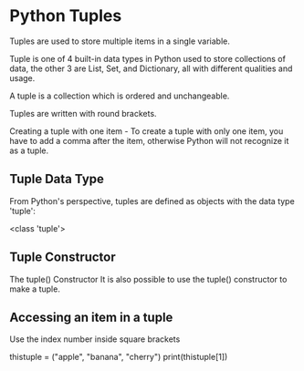 # Python Tuples

Tuples are used to store multiple items in a single variable.

Tuple is one of 4 built-in data types in Python used to store collections of data, the other 3 are List, Set, and Dictionary, all with different qualities and usage.

A tuple is a collection which is ordered and unchangeable.

Tuples are written with round brackets.

Creating a tuple with one item - To create a tuple with only one item, you have to add a comma after the item, otherwise Python will not recognize it as a tuple.

## Tuple Data Type

From Python's perspective, tuples are defined as objects with the data type 'tuple':

<class 'tuple'>

## Tuple Constructor

The tuple() Constructor
It is also possible to use the tuple() constructor to make a tuple.

## Accessing an item in a tuple
Use the index number inside square brackets

thistuple = ("apple", "banana", "cherry")
print(thistuple[1])
